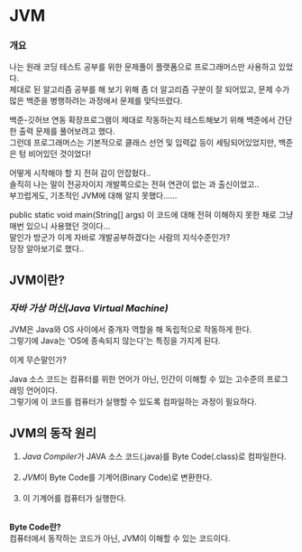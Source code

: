 # JVM

### 개요

나는 원래 코딩 테스트 공부를 위한 문제풀이 플랫폼으로 프로그래머스만 사용하고 있었다.<br>
제대로 된 알고리즘 공부를 해 보기 위해 좀 더 알고리즘 구분이 잘 되어있고, 문제 수가 많은 백준을 병행하려는 과정에서 문제를 맞닥뜨렸다.

백준-깃허브 연동 확장프로그램이 제대로 작동하는지 테스트해보기 위해 백준에서 간단한 출력 문제를 풀어보려고 했다.<br>
그런데 프로그래머스는 기본적으로 클래스 선언 및 입력값 등이 세팅되어있었지만, 백준은 텅 비어있던 것이었다!

어떻게 시작해야 할 지 전혀 감이 안잡혔다..<br>
솔직히 나는 말이 전공자이지 개발쪽으로는 전혀 연관이 없는 과 출신이었고..<br>
부끄럽게도, 기초적인 JVM에 대해 알지 못했다......

public static void main(String[] args) 이 코드에 대해 전혀 이해하지 못한 채로 그냥 매번 있으니 사용했던 것이다...<br>
말인가 방군가 이게 자바로 개발공부하겠다는 사람의 지식수준인가?<br>
당장 알아보기로 했다..

## JVM이란?

### _자바 가상 머신(Java Virtual Machine)_

JVM은 Java와 OS 사이에서 중개자 역할을 해 독립적으로 작동하게 한다.<br>
그렇기에 Java는 'OS에 종속되지 않는다'는 특징을 가지게 된다.

이게 무슨말인가?

Java 소스 코드는 컴퓨터를 위한 언어가 아닌, 인간이 이해할 수 있는 고수준의 프로그래밍 언어이다.<br>
그렇기에 이 코드를 컴퓨터가 실행할 수 있도록 컴파일하는 과정이 필요하다.

## JVM의 동작 원리

1. *Java Compiler*가 JAVA 소스 코드(.java)를 Byte Code(.class)로 컴파일한다.<br><br>
2. *JVM*이 Byte Code를 기계어(Binary Code)로 변환한다.<br><br>
3. 이 기계어를 컴퓨터가 실행한다.<br><br>

**Byte Code란?**<br>
컴퓨터에서 동작하는 코드가 아닌, JVM이 이해할 수 있는 코드이다.<br><br>

<!-- ## 그래서, public static void main(String[] args)의 의미는? -->
